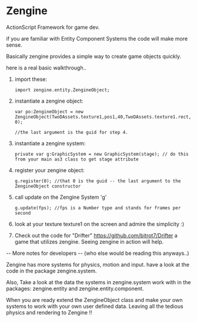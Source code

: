 # Zengine
ActionScript Framework for game dev.

if you are familiar with Entity Component Systems the code will make more sense.

Basically zengine provides a simple way to create game objects quickly.

here is a real basic walkthrough..

1. import these:

       import zengine.entity.ZengineObject;

2. instantiate a zengine object:

       var po:ZengineObject = new ZengineObject(TwoDAssets.texture1,pos1,40,TwoDAssets.texture1.rect, 0);  
                                                                                  //the last argument is the guid for step 4.

3. instantiate a zengine system:

       private var g:GraphicSystem = new GraphicSystem(stage); // do this from your main as3 class to get stage attribute
       
4. register your zengine object:
      
       g.register(0); //that 0 is the guid -- the last argument to the ZengineObject constructor
       
       
5. call update on the Zengine System 'g' 

       g.update(fps); //fps is a Number type and stands for frames per second
       
       
6. look at your texture texture1 on the screen and admire the simplicity :)

7.  Check out the code for "Drifter" https://github.com/bitrot7/Drifter a game that utilizes zengine.  Seeing zengine in action will help.

-- More notes for developers -- (who else would be reading this anyways..)

Zengine has more systems for physics, motion and input.  have a look at the code in the package zengine.system.  

Also, Take a look at the data the systems in zengine.system work with in the packages: zengine.entity and 
zengine.entity.component.

When you are ready extend the ZengineObject class and make your own systems to work with your own user defined data.  Leaving 
all the tedious physics and rendering to Zengine !!



       


